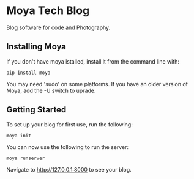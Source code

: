 # Moya Tech Blog

Blog software for code and Photography.

## Installing Moya

If you don't have moya istalled, install it from the command line with:

    pip install moya

You may need 'sudo' on some platforms. If you have an older version of Moya, add the -U switch to uprade.

## Getting Started

To set up your blog for first use, run the following:

    moya init

You can now use the following to run the server:

    moya runserver

Navigate to http://127.0.0.1:8000 to see your blog.
